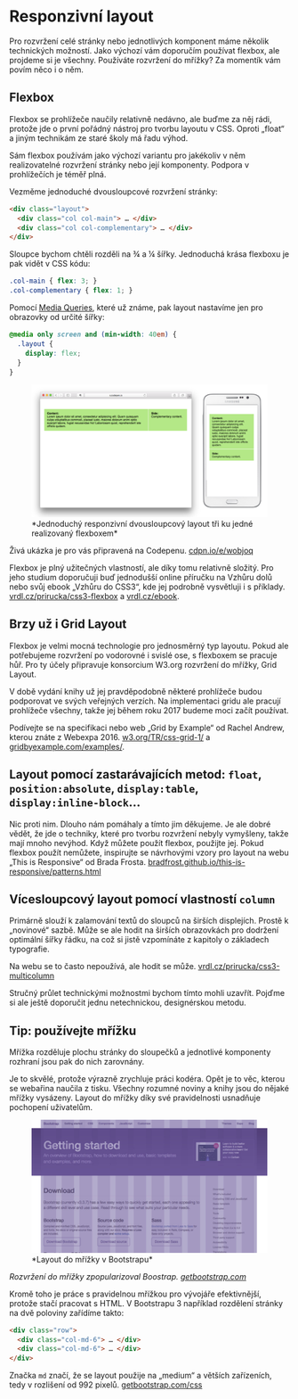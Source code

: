 # Responzivní layout

Pro rozvržení celé stránky nebo jednotlivých komponent máme několik technických možností. Jako výchozí vám doporučím používat flexbox, ale projdeme si je všechny. Používáte rozvržení do mřížky? Za momentík vám povím něco i o něm.

## Flexbox

Flexbox se prohlížeče naučily relativně nedávno, ale buďme za něj rádi, protože jde o první pořádný nástroj pro tvorbu layoutu v CSS. Oproti „float“ a jiným technikám ze staré školy má řadu výhod. 

Sám flexbox používám jako výchozí variantu pro jakékoliv v něm realizovatelné rozvržení stránky nebo její komponenty. Podpora v prohlížečích je téměř plná. 

Vezměme jednoduché dvousloupcové rozvržení stránky:

```html
<div class="layout">
  <div class="col col-main"> … </div>
  <div class="col col-complementary"> … </div>  
</div>  
```

Sloupce bychom chtěli rozděli na ¾ a ¼ šířky. Jednoduchá krása flexboxu je pak vidět v CSS kódu:

```css
.col-main { flex: 3; }  
.col-complementary { flex: 1; }
```

Pomocí [Media Queries](css3-media-queries.md), které už známe, pak layout nastavíme jen pro obrazovky od určité šířky:

```css
@media only screen and (min-width: 40em) {
  .layout {
    display: flex;
  }
}
```

<figure>
<img src="dist/images/original/responzivni-layout.png" alt="">
<figcaption markdown="1">    
*Jednoduchý responzivní dvousloupcový layout tři ku jedné realizovaný flexboxem*
</figcaption> 
</figure>


Živá ukázka je pro vás připravená na Codepenu. [cdpn.io/e/wobjoq](http://codepen.io/machal/pen/wobjoq)

Flexbox je plný užitečných vlastností, ale díky tomu relativně složitý. Pro jeho studium doporučuji buď jednodušší online příručku na Vzhůru dolů nebo svůj ebook „Vzhůru do CSS3“, kde jej podrobně vysvětluji i s příklady. [vrdl.cz/prirucka/css3-flexbox](http://www.vzhurudolu.cz/prirucka/css3-flexbox) a [vrdl.cz/ebook](http://www.vzhurudolu.cz/ebook).

## Brzy už i Grid Layout

Flexbox je velmi mocná technologie pro jednosměrný typ layoutu. Pokud ale potřebujeme rozvržení po vodorovné i svislé ose, s flexboxem se pracuje hůř. Pro ty účely připravuje konsorcium W3.org rozvržení do mřížky, Grid Layout. 

V době vydání knihy už jej pravděpodobně některé prohlížeče budou podporovat ve svých veřejných verzích. Na implementaci gridu ale pracují prohlížeče všechny, takže jej během roku 2017 budeme moci začít používat.

Podívejte se na specifikaci nebo web „Grid by Example“ od Rachel Andrew, kterou znáte z Webexpa 2016. [w3.org/TR/css-grid-1/](https://www.w3.org/TR/css-grid-1/) a [gridbyexample.com/examples/](http://gridbyexample.com/examples/).

## Layout pomocí zastarávajících metod: `float`, `position:absolute`, `display:table`, `display:inline-block`…

Nic proti nim. Dlouho nám pomáhaly a tímto jim děkujeme. Je ale dobré vědět, že jde o techniky, které pro tvorbu rozvržení nebyly vymyšleny, takže mají mnoho nevýhod. Když můžete použít flexbox, použijte jej. Pokud flexbox použít nemůžete, inspirujte se návrhovými vzory pro layout na webu „This is Responsive“ od Brada Frosta. [bradfrost.github.io/this-is-responsive/patterns.html](https://bradfrost.github.io/this-is-responsive/patterns.html#layout)

## Vícesloupcový layout pomocí vlastností `column` 

Primárně slouží k zalamování textů do sloupců na širších displejích. Prostě k „novinové“ sazbě. Může se ale hodit na širších obrazovkách pro dodržení optimální šířky řádku, na což si jistě vzpomínáte z kapitoly o základech typografie.

Na webu se to často nepoužívá, ale hodit se může. [vrdl.cz/prirucka/css3-multicolumn](http://www.vzhurudolu.cz/prirucka/css3-multicolumn)

Stručný průlet technickými možnostmi bychom tímto mohli uzavřít. Pojďme si ale ještě doporučit jednu netechnickou, designérskou metodu.

## Tip: používejte mřížku

Mřížka rozděluje plochu stránky do sloupečků a jednotlivé komponenty rozhraní jsou pak do nich zarovnány.

Je to skvělé, protože výrazně zrychluje práci kodéra. Opět je to věc, kterou se webařina naučila z tisku. Všechny rozumné noviny a knihy jsou do nějaké mřížky vysázeny. Layout do mřížky díky své pravidelnosti usnadňuje pochopení uživatelům. 

<figure>
<img src="dist/images/original/bootstrap-mrizka.jpg" alt="">
<figcaption markdown="1">    
*Layout do mřížky v Bootstrapu*
</figcaption> 
</figure>


*Rozvržení do mřížky zpopularizoval Boostrap. [getbootstrap.com](http://getbootstrap.com/)*

Kromě toho je práce s pravidelnou mřížkou pro vývojáře efektivnější, protože stačí pracovat s HTML. V Bootstrapu 3 například rozdělení stránky na dvě poloviny zařídíme takto:


```html
<div class="row">
  <div class="col-md-6"> … </div>
  <div class="col-md-6"> … </div>  
</div>
```

Značka `md` značí, že se layout použije na „medium“ a větších zařízeních, tedy v rozlišení od 992 pixelů. [getbootstrap.com/css](http://getbootstrap.com/css/#grid)  



